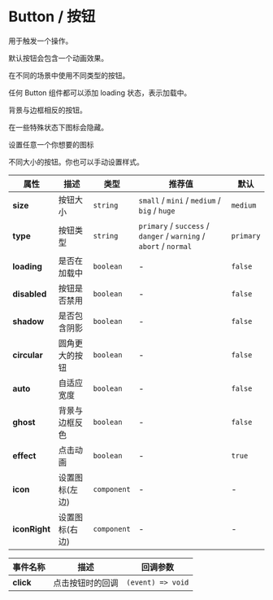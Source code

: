 # Button / 按钮

用于触发一个操作。

<ex-code name="ex-button-basic">

默认按钮会包含一个动画效果。

</ex-code>

<ex-code name="ex-button-type">

在不同的场景中使用不同类型的按钮。

</ex-code>

<ex-code name="ex-button-loading">

任何 <g-code>Button</g-code> 组件都可以添加 <g-code>loading</g-code> 状态，表示加载中。

</ex-code>

<ex-code name="ex-button-status">

</ex-code>

<ex-code name="ex-button-ghost">

背景与边框相反的按钮。

</ex-code>

<ex-code name="ex-button-icon">

在一些特殊状态下图标会隐藏。

</ex-code>

<ex-code name="ex-button-custom-icon">

设置任意一个你想要的图标

</ex-code>

<ex-code name="ex-button-size">

不同大小的按钮。你也可以手动设置样式。

</ex-code>

<ex-footer>

| 属性          | 描述           | 类型        | 推荐值                                                            | 默认      |
| ------------- | -------------- | ----------- | ----------------------------------------------------------------- | --------- |
| **size**      | 按钮大小       | `string`    | `small` / `mini` / `medium` / `big` / `huge`                      | `medium`  |
| **type**      | 按钮类型       | `string`    | `primary` / `success` / `danger` / `warning` / `abort` / `normal` | `primary` |
| **loading**   | 是否在加载中   | `boolean`   | -                                                                 | `false`   |
| **disabled**  | 按钮是否禁用   | `boolean`   | -                                                                 | `false`   |
| **shadow**    | 是否包含阴影   | `boolean`   | -                                                                 | `false`   |
| **circular**  | 圆角更大的按钮 | `boolean`   | -                                                                 | `false`   |
| **auto**      | 自适应宽度     | `boolean`   | -                                                                 | `false`   |
| **ghost**     | 背景与边框反色 | `boolean`   | -                                                                 | `false`   |
| **effect**    | 点击动画       | `boolean`   | -                                                                 | `true`    |
| **icon**      | 设置图标(左边) | `component` | -                                                                 | -         |
| **iconRight** | 设置图标(右边) | `component` | -                                                                 | -         |

</ex-footer>

<ex-footer title="Events">

| 事件名称          | 描述           | 回调参数  |
| ------------- | -------------- | ----------- |
| **click**      | 点击按钮时的回调       | `(event) => void`  |

</ex-footer>
